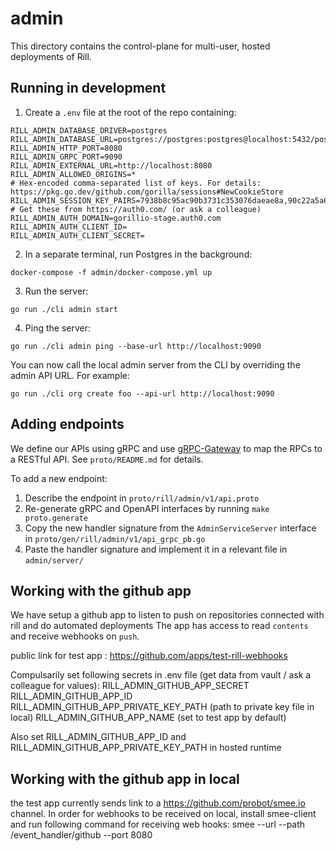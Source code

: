 # admin

This directory contains the control-plane for multi-user, hosted deployments of Rill.

## Running in development

1. Create a `.env` file at the root of the repo containing:
```
RILL_ADMIN_DATABASE_DRIVER=postgres
RILL_ADMIN_DATABASE_URL=postgres://postgres:postgres@localhost:5432/postgres
RILL_ADMIN_HTTP_PORT=8080
RILL_ADMIN_GRPC_PORT=9090
RILL_ADMIN_EXTERNAL_URL=http://localhost:8080
RILL_ADMIN_ALLOWED_ORIGINS=*
# Hex-encoded comma-separated list of keys. For details: https://pkg.go.dev/github.com/gorilla/sessions#NewCookieStore
RILL_ADMIN_SESSION_KEY_PAIRS=7938b8c95ac90b3731c353076daeae8a,90c22a5a6c6b442afdb46855f95eb7d6
# Get these from https://auth0.com/ (or ask a colleague)
RILL_ADMIN_AUTH_DOMAIN=gorillio-stage.auth0.com
RILL_ADMIN_AUTH_CLIENT_ID=
RILL_ADMIN_AUTH_CLIENT_SECRET=
```
2. In a separate terminal, run Postgres in the background:
```
docker-compose -f admin/docker-compose.yml up 
```
3. Run the server:
```
go run ./cli admin start
```
4. Ping the server:
```
go run ./cli admin ping --base-url http://localhost:9090
```

You can now call the local admin server from the CLI by overriding the admin API URL. For example:
```
go run ./cli org create foo --api-url http://localhost:9090
```

## Adding endpoints

We define our APIs using gRPC and use [gRPC-Gateway](https://grpc-ecosystem.github.io/grpc-gateway/) to map the RPCs to a RESTful API. See `proto/README.md` for details.

To add a new endpoint:
1. Describe the endpoint in `proto/rill/admin/v1/api.proto`
2. Re-generate gRPC and OpenAPI interfaces by running `make proto.generate`
3. Copy the new handler signature from the `AdminServiceServer` interface in `proto/gen/rill/admin/v1/api_grpc_pb.go`
4. Paste the handler signature and implement it in a relevant file in `admin/server/`


## Working with the github app 
We have setup a github app to listen to push on repositories connected with rill and do automated deployments
The app has access to read `contents` and receive webhooks on `push`.

public link for test app : https://github.com/apps/test-rill-webhooks

Compulsarily set following secrets in .env file (get data from vault / ask a colleague for values):
RILL_ADMIN_GITHUB_APP_SECRET
RILL_ADMIN_GITHUB_APP_ID
RILL_ADMIN_GITHUB_APP_PRIVATE_KEY_PATH (path to private key file in local)
RILL_ADMIN_GITHUB_APP_NAME (set to test app by default)

Also set RILL_ADMIN_GITHUB_APP_ID and RILL_ADMIN_GITHUB_APP_PRIVATE_KEY_PATH in hosted runtime

## Working with the github app in local

the test app currently sends link to a https://github.com/probot/smee.io channel. 
In order for webhooks to be received on local, install smee-client and run following command for receiving web hooks:
smee --url  <smee-channel from vault> --path /event_handler/github --port 8080
